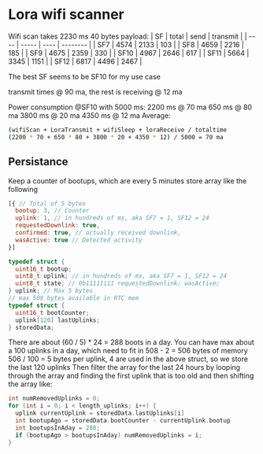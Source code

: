 # Lora wifi scanner

Wifi scan takes 2230 ms
40 bytes payload:
| SF   | total | send | transmit |
| ---- | ----- | ---- | -------- |
| SF7  | 4574  | 2133 | 103      |
| SF8  | 4659  | 2216 | 185      |
| SF9  | 4675  | 2359 | 330      |
| SF10 | 4967  | 2646 | 617      |
| SF11 | 5664  | 3345 | 1151     |
| SF12 | 6817  | 4496 | 2467     |

The best SF seems to be SF10 for my use case

transmit times @ 90 ma, the rest is receiving @ 12 ma

Power consumption @SF10 with 5000 ms:
2200 ms @ 70 ma
650  ms @ 80 ma
3800 ms @ 20 ma
4350 ms @ 12 ma
Average:

``` bash
(wifiScan + LoraTransmit + wifiSleep + loraReceive / totaltime
(2200 * 70 + 650 * 80 + 3800 * 20 + 4350 * 12) / 5000 = 70 ma
```

## Persistance

Keep a counter of bootups, which are every 5 minutes
store array like the following

``` javascript
[{ // Total of 5 bytes
  bootup: 3, // Counter
  uplink: 1, // in hundreds of ms, aka SF7 = 1, SF12 = 24
  requestedDownlink: true,
  confirmed: true, // actually received downlink,
  wasActive: true // Detected activity
}]
```

``` C
typedef struct {
  uint16_t bootup;
  uint8_t uplink; // in hundreds of ms, aka SF7 = 1, SF12 = 24
  uint8_t state; // 0b11111111 requestedDownlink; wasActive;
} uplink; // Max 5 bytes
// max 508 bytes available in RTC mem
typedef struct {
  uint16_t bootCounter;
  uplink[120] lastUplinks;
} storedData;
```

There are about (60 / 5) * 24 = 288 boots in a day.
You can have max about a 100 uplinks in a day, which need to fit in 508 - 2 = 506 bytes of memory
506 / 100 = 5 bytes per uplink, 4 are used in the above struct, so we store the last 120 uplinks
Then filter the array for the last 24 hours by looping through the array and finding the first uplink that is too old
and then shifting the array like:

``` C
int numRemovedUplinks = 0;
for (int i = 0; i < length_uplinks; i++) {
  uplink currentUplink = storedData.lastUplinks[i]
  int bootupAgo = storedData.bootCounter - currentUplink.bootup
  int bootupsInAday = 288;
  if (bootupAgo > bootupsInAday) numRemovedUplinks = i;
}
```
